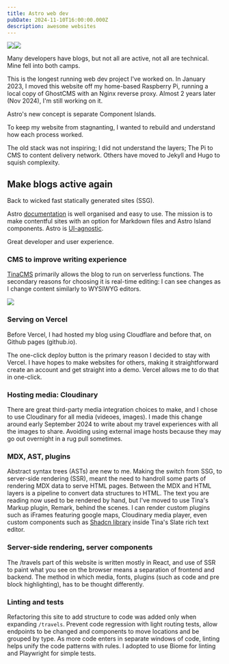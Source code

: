 ```yaml
---
title: Astro web dev
pubDate: 2024-11-10T16:00:00.000Z
description: awesome websites
---
```


![](https://res.cloudinary.com/dbifqlg1w/image/upload/v1731334711/posts/file_t22nxy.png)![](https://res.cloudinary.com/dbifqlg1w/image/upload/v1731334716/posts/file_eqy1im.png)

Many developers have blogs, but not all are active, not all are technical. Mine fell into both camps.

This is the longest running web dev project I've worked on. In January 2023, I moved this website off my home-based Raspberry Pi, running a local copy of GhostCMS with an Nginx reverse proxy. Almost 2 years later (Nov 2024), I'm still working on it.

Astro's new concept is separate Component Islands.

To keep my website from stagnanting, I wanted to rebuild and understand how each process worked.

The old stack was not inspiring; I did not understand the layers; The Pi to CMS to content delivery network. Others have moved to Jekyll and Hugo to squish complexity.

## Make blogs active again

Back to wicked fast statically generated sites (SSG).

Astro [documentation](https://docs.astro.build/en/install-and-setup/) is well organised and easy to use. The mission is to make contentful sites with an option for Markdown files and Astro Island components. Astro is [UI-agnostic](https://docs.astro.build/en/concepts/why-astro/).

Great developer and user experience.

### CMS to improve writing experience

[TinaCMS](https://tina.io) primarily allows the blog to run on serverless functions. The secondary reasons for choosing it is real-time editing: I can see changes as I change content similarly to WYSIWYG editors.

![](https://res.cloudinary.com/dbifqlg1w/image/upload/v1731140367/posts/file_lohqik.png)

### Serving on Vercel

Before Vercel, I had hosted my blog using Cloudflare and before that, on Github pages (github.io).

The one-click deploy button is the primary reason I decided to stay with Vercel. I have hopes to make websites for others, making it straightforward create an account and get straight into a demo. Vercel allows me to do that in one-click.

### Hosting media: Cloudinary

There are great third-party media integration choices to make, and I chose to use Cloudinary for all media (videoes, images). I made this change around early September 2024 to write about my travel experiences with all the images to share. Avoiding using external image hosts because they may go out overnight in a rug pull sometimes.

### MDX, AST, plugins

Abstract syntax trees (ASTs) are new to me. Making the switch from SSG, to server-side rendering (SSR), meant the need to handroll some parts of rendering MDX data to serve HTML pages. Between the MDX and HTML layers is a pipeline to convert data structures to HTML. The text you are reading now used to be rendered by hand, but I've moved to use Tina's Markup plugin, Remark, behind the scenes. I can render custom plugins such as iFrames featuring google maps, Cloudinary media player, even custom components such as [Shadcn library](https://ui.shadcn.com) inside Tina's Slate rich text editor.

### Server-side rendering, server components

The /travels part of this website is written mostly in React, and use of SSR to paint what you see on the browser means a separation of frontend and backend. The method in which media, fonts, plugins (such as code and pre block highlighting), has to be thought differently.

### Linting and tests

Refactoring this site to add structure to code was added only when expanding `/travels`. Prevent code regression with light routing tests, allow endpoints to be changed and components to move locations and be grouped by type. As more code enters in separate windows of code, linting helps unify the code patterns with rules. I adopted to use Biome for linting and Playwright for simple tests.
